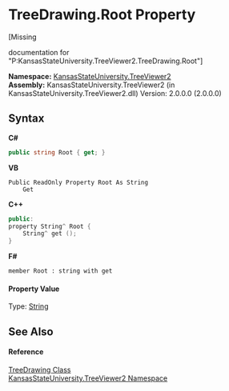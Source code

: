 # TreeDrawing.Root Property 
 

\[Missing <summary> documentation for "P:KansasStateUniversity.TreeViewer2.TreeDrawing.Root"\]

**Namespace:**&nbsp;<a href="4feb08d4-45a9-d5a7-f8c5-964962c586e5">KansasStateUniversity.TreeViewer2</a><br />**Assembly:**&nbsp;KansasStateUniversity.TreeViewer2 (in KansasStateUniversity.TreeViewer2.dll) Version: 2.0.0.0 (2.0.0.0)

## Syntax

**C#**<br />
``` C#
public string Root { get; }
```

**VB**<br />
``` VB
Public ReadOnly Property Root As String
	Get
```

**C++**<br />
``` C++
public:
property String^ Root {
	String^ get ();
}
```

**F#**<br />
``` F#
member Root : string with get

```


#### Property Value
Type: <a href="https://docs.microsoft.com/dotnet/api/system.string" target="_blank" rel="noopener noreferrer">String</a>

## See Also


#### Reference
<a href="318fe5cb-7ed3-d88a-515f-82753b6dbf3e">TreeDrawing Class</a><br /><a href="4feb08d4-45a9-d5a7-f8c5-964962c586e5">KansasStateUniversity.TreeViewer2 Namespace</a><br />